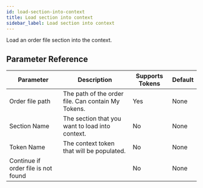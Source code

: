 ```yaml
---
id: load-section-into-context
title: Load section into context
sidebar_label: Load section into context
---
```



Load an order file section into the context.

## Parameter Reference
| Parameter | Description | Supports Tokens | Default |
| -- | -- | -- | -- |
| Order file path | The path of the order file. Can contain My Tokens. | Yes | None |
| Section Name | The section that you want to load into context. | No | None |
| Token Name | The context token that will be populated. | No | None |
| Continue if order file is not found |  | No | None |
